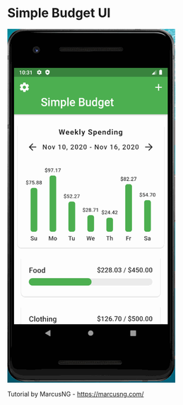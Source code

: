 # Simple Budget UI

![Finished App](https://github.com/Edenik/Images/blob/master/Simple%20Budget%20UI.gif)


Tutorial by MarcusNG - https://marcusng.com/

